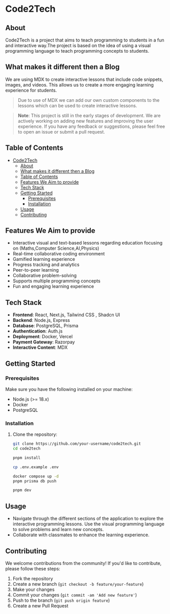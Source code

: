 # Code2Tech

## About

Code2Tech is a project that aims to teach programming to students in a fun and interactive way.The project is based on the idea of using a visual programming language to teach programming concepts to students.

 
## What makes it different then a Blog
We are using MDX to create interactive lessons that include code snippets, images, and videos. This allows us to create a more engaging learning experience for students.

> Due to use of MDX we can add our own custom components to the lessons which can be used to create interactive lessons.

> **Note**: This project is still in the early stages of development. We are actively working on adding new features and improving the user experience. If you have any feedback or suggestions, please feel free to open an issue or submit a pull request.


## Table of Contents

- [Code2Tech](#code2tech)
  - [About](#about)
  - [What makes it different then a Blog](#what-makes-it-different-then-a-blog)
  - [Table of Contents](#table-of-contents)
  - [Features We Aim to provide](#features-we-aim-to-provide)
  - [Tech Stack](#tech-stack)
  - [Getting Started](#getting-started)
    - [Prerequisites](#prerequisites)
    - [Installation](#installation)
  - [Usage](#usage)
  - [Contributing](#contributing)

## Features We Aim to provide

- Interactive visual and text-based lessons regarding education focusing on (Maths,Computer Science,AI,Physics)
- Real-time collaborative coding environment
- Gamified learning experience
- Progress tracking and analytics
- Peer-to-peer learning
- Collaborative problem-solving
- Supports multiple programming concepts
- Fun and engaging learning experience

## Tech Stack

- **Frontend**: React, Next.js, Tailwind CSS , Shadcn UI
- **Backend**: Node.js, Express
- **Database**: PostgreSQL, Prisma
- **Authentication**: Auth.js
- **Deployment**: Docker, Vercel
- **Payment Gateway**: Razorpay
- **Interactive Content**: MDX

## Getting Started

### Prerequisites

Make sure you have the following installed on your machine:

- Node.js (>= 18.x)
- Docker
- PostgreSQL

### Installation

1. Clone the repository:

   ```sh
   git clone https://github.com/your-username/code2tech.git
   cd code2tech
   ```
   ```sh
   pnpm install
   ```
    ```sh
    cp .env.example .env
    ```
    ```sh
    docker compose up -d
    pnpm prisma db push
    ```
    ```sh
    pnpm dev
    ```
## Usage
- Navigate through the different sections of the application to explore the interactive programming lessons.
  Use the visual programming language to solve problems and learn new concepts.
- Collaborate with classmates to enhance the learning experience.
 
## Contributing
We welcome contributions from the community! If you'd like to      contribute, please follow these steps:

1. Fork the repository
2. Create a new branch (`git checkout -b feature/your-feature`)
3. Make your changes
4. Commit your changes (`git commit -am 'Add new feature'`)
5. Push to the branch (`git push origin feature`)
6. Create a new Pull Request
